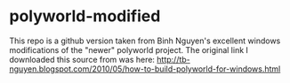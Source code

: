 polyworld-modified
==================

This repo is a github version taken from Binh Nguyen's excellent windows modifications of the "newer" polyworld project. The original link I downloaded this source from was here: http://tb-nguyen.blogspot.com/2010/05/how-to-build-polyworld-for-windows.html 
